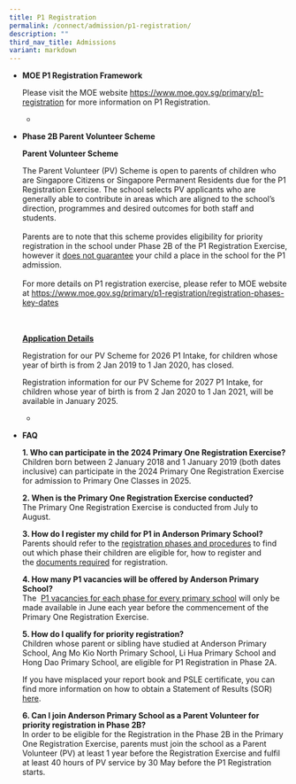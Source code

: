 ```yaml
---
title: P1 Registration
permalink: /connect/admission/p1-registration/
description: ""
third_nav_title: Admissions
variant: markdown
---
```

<ul>
<li>
<p><strong>MOE P1 Registration Framework</strong>
</p>
<p>Please visit the MOE website&nbsp;<a href="https://www.moe.gov.sg/primary/p1-registration" rel="noopener" target="_blank">https://www.moe.gov.sg/primary/p1-registration</a>&nbsp;for
more information on P1 Registration.</p>
<ul data-tight="true" class="tight">
<li>
<p></p>
</li>
</ul>
</li>
<li>
<p><strong>Phase 2B Parent Volunteer Scheme</strong>
</p>
<p><strong>Parent Volunteer Scheme</strong>
</p>
<p>The Parent Volunteer (PV) Scheme is open to parents of children who are
Singapore Citizens or Singapore Permanent Residents due for the P1 Registration
Exercise. The school selects PV applicants who are generally able to contribute
in areas which are aligned to the school’s direction, programmes and desired
outcomes for both staff and students.
<br>
<br>Parents are to note that this scheme provides eligibility for priority
registration in the school under Phase 2B of the P1 Registration Exercise,
however it <u>does not guarantee</u> your child a place in the school for
the P1 admission.
<br>
<br>For more details on P1 registration exercise, please refer to MOE website
at <a href="https://www.moe.gov.sg/primary/p1-registration/registration-phases-key-dates" rel="noopener" target="_blank">https://www.moe.gov.sg/primary/p1-registration/registration-phases-key-dates</a>
</p>
<p>
<br>
<br><strong><u>Application Details</u></strong>
</p>
<p>Registration for our PV Scheme for 2026 P1 Intake, for children whose
year of birth is from 2 Jan 2019 to 1 Jan 2020, has closed.
<br>
</p>
<p>Registration information for our PV Scheme for 2027 P1 Intake, for children
whose year of birth is from 2 Jan 2020 to 1 Jan 2021, will be available
in January 2025.</p>
<p></p>
<ul data-tight="true" class="tight">
<li>
<p></p>
</li>
</ul>
</li>
<li>
<p><strong>FAQ</strong>
</p>
<p><strong>1. Who can participate in the 2024 Primary One Registration Exercise?<br></strong>Children
born between 2 January 2018 and 1 January 2019 (both dates inclusive) can
participate in the 2024 Primary One Registration Exercise for admission
to Primary One Classes in 2025.</p>
<p><strong>2. When is the Primary One Registration Exercise conducted?<br></strong>The
Primary One Registration Exercise is conducted from July to August.</p>
<p><strong>3. How do I register my child for P1 in Anderson Primary School?<br></strong>Parents
should refer to the&nbsp;<a href="https://www.moe.gov.sg/primary/p1-registration/registration-phases-key-dates" rel="noopener" target="_blank">registration phases and procedures</a>&nbsp;to
find out which phase their children are eligible for, how to register and
the&nbsp;<a href="https://www.moe.gov.sg/primary/p1-registration/how-to-register" rel="noopener" target="_blank">documents required</a>&nbsp;for
registration.</p>
<p><strong>4. How many P1 vacancies will be offered by Anderson Primary School?<br></strong>The&nbsp;
<a href="https://www.moe.gov.sg/primary/p1-registration/vacancies-and-balloting" rel="noopener" target="_blank">P1 vacancies for each phase for every primary school</a>&nbsp;will only
be made available in June each year before the commencement of the Primary
One Registration Exercise.</p>
<p><strong>5. How do I qualify for priority registration?<br></strong>Children
whose parent or sibling have studied at Anderson Primary School, Ang Mo
Kio North Primary School, Li Hua Primary School and Hong Dao Primary School,
are eligible for P1 Registration in Phase 2A.</p>
<p>If you have misplaced your report book and PSLE certificate, you can find
more information on how to obtain a Statement of Results (SOR)&nbsp;
<a href="https://www.seab.gov.sg/home/services/statements-of-results" rel="noopener" target="_blank">here</a>.</p>
<p><strong>6. Can I join Anderson Primary School as a Parent Volunteer for priority registration in Phase 2B?<br></strong>In
order to be eligible for the Registration in the Phase 2B in the Primary
One Registration Exercise, parents must join the school as a Parent Volunteer
(PV) at least 1 year before the Registration Exercise and fulfil at least
40 hours of PV service by 30 May before the P1 Registration starts.</p>
</li>
</ul>
<p></p>